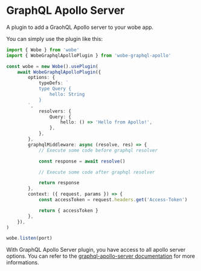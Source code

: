# GraphQL Apollo Server

A plugin to add a GraohQL Apollo server to your wobe app.

You can simply use the plugin like this:

```ts
import { Wobe } from 'wobe'
import { WobeGraphqlApolloPlugin } from 'wobe-graphql-apollo'

const wobe = new Wobe().usePlugin(
	await WobeGraphqlApolloPlugin({
		options: {
			typeDefs: `
			type Query {
            	hello: String
         	}
        `,
			resolvers: {
				Query: {
					hello: () => 'Hello from Apollo!',
				},
			},
		},
		graphqlMiddleware: async (resolve, res) => {
			// Execute some code before graphql resolver

			const response = await resolve()

			// Execute some code after graphql resolver

			return response
		},
		context: ({ request, params }) => {
			const accessToken = request.headers.get('Access-Token')

			return { accessToken }
		},
	}),
)

wobe.listen(port)
```

With GraphQL Apollo Server plugin, you have access to all apollo server options. You can refer to the [graphql-apollo-server documentation](https://www.apollographql.com/docs/apollo-server/) for more informations.
